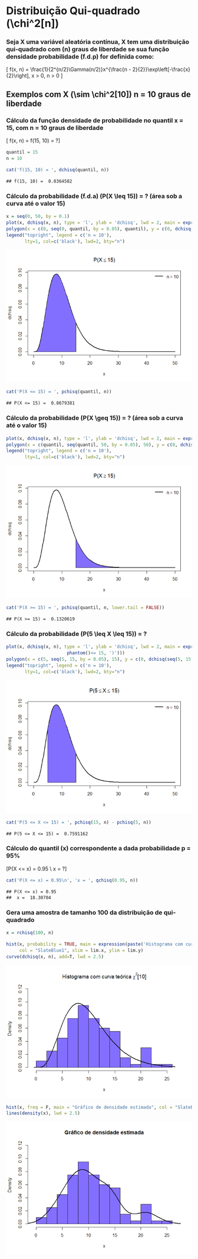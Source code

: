 Distribuição Qui-quadrado \(\chi^2[n]\)
================

### Seja X uma variável aleatória contínua, X tem uma distribuição qui-quadrado com \(n\) graus de liberdade se sua função densidade probabilidade (f.d.p) for definida como:

\[ f(x, n) = \frac{1}{2^{n/2}\Gamma(n/2)}x^{\frac{n - 2}{2}}\exp\left[-\frac{x}{2}\right], x > 0, n > 0 \]

## Exemplos com X \(\sim \chi^2[10]\) n = 10 graus de liberdade

### Cálculo da função densidade de probabilidade no quantil x = 15, com n = 10 graus de liberdade

\[ f(x, n) = f(15, 10) = ?\]

``` r
quantil = 15
n = 10
```

``` r
cat('f(15, 10) = ', dchisq(quantil, n))
```

    ## f(15, 10) =  0.0364582

### Cálculo da probabilidade (f.d.a) \(P(X \leq 15)\) = ? (área sob a curva até o valor 15)

``` r
x = seq(0, 50, by = 0.1)
plot(x, dchisq(x, n), type = 'l', ylab = 'dchisq', lwd = 2, main = expression(paste('P(X', phantom()<= 15, ')')))
polygon(x = c(0, seq(0, quantil, by = 0.05), quantil), y = c(0, dchisq(seq(0, quantil, by = 0.05), n), 0), col = 'SlateBlue1')
legend("topright", legend = c('n = 10'), 
       lty=1, col=c('black'), lwd=2, bty="n")
```

![](distribuicao-qui-quadrado_files/figure-gfm/unnamed-chunk-3-1.png)<!-- -->

``` r
cat('P(X <= 15) = ', pchisq(quantil, n))
```

    ## P(X <= 15) =  0.8679381

### Cálculo da probabilidade \(P(X \geq 15)\) = ? (área sob a curva até o valor 15)

``` r
plot(x, dchisq(x, n), type = 'l', ylab = 'dchisq', lwd = 2, main = expression(paste('P(X', phantom()>= 15, ')')))
polygon(x = c(quantil, seq(quantil, 50, by = 0.05), 50), y = c(0, dchisq(seq(quantil, 50, by = 0.05), n), 0), col = 'SlateBlue1')
legend("topright", legend = c('n = 10'), 
       lty=1, col=c('black'), lwd=2, bty="n")
```

![](distribuicao-qui-quadrado_files/figure-gfm/unnamed-chunk-5-1.png)<!-- -->

``` r
cat('P(X >= 15) = ', pchisq(quantil, n, lower.tail = FALSE))
```

    ## P(X >= 15) =  0.1320619

### Cálculo da probabilidade \(P(5 \leq X \leq 15)\) = ?

``` r
plot(x, dchisq(x, n), type = 'l', ylab = 'dchisq', lwd = 2, main = expression(paste('P(', 5 <= X,
                       phantom()<= 15, ')')))
polygon(x = c(5, seq(5, 15, by = 0.05), 15), y = c(0, dchisq(seq(5, 15, by = 0.05), n), 0), col = 'SlateBlue1')
legend("topright", legend = c('n = 10'), 
       lty=1, col=c('black'), lwd=2, bty="n")
```

![](distribuicao-qui-quadrado_files/figure-gfm/unnamed-chunk-7-1.png)<!-- -->

``` r
cat('P(5 <= X <= 15) = ', pchisq(15, n) - pchisq(5, n))
```

    ## P(5 <= X <= 15) =  0.7591162

### Cálculo do quantil (x) correspondente a dada probabilidade p = 95%

\[P(X <= x) = 0.95 \\
     x = ?\]

``` r
cat('P(X <= x) = 0.95\n', 'x = ', qchisq(0.95, n))
```

    ## P(X <= x) = 0.95
    ##  x =  18.30704

### Gera uma amostra de tamanho 100 da distribuição de qui-quadrado

``` r
x = rchisq(100, n)
```

``` r
hist(x, probability = TRUE, main = expression(paste('Histograma com curva teórica ', chi^2, '[10]')),
     col = "SlateBlue1", xlim = lim.x, ylim = lim.y) 
curve(dchisq(x, n), add=T, lwd = 2.5)
```

![](distribuicao-qui-quadrado_files/figure-gfm/unnamed-chunk-12-1.png)<!-- -->

``` r
hist(x, freq = F, main = "Gráfico de densidade estimada", col = "SlateBlue1", xlim = lim.x, ylim = lim.y)
lines(density(x), lwd = 2.5)
```

![](distribuicao-qui-quadrado_files/figure-gfm/unnamed-chunk-12-2.png)<!-- -->
